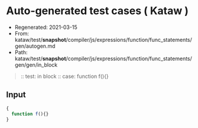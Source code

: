# Auto-generated test cases ( Kataw )
- Regenerated: 2021-03-15
- From: kataw/test/__snapshot__/compiler/js/expressions/function/func_statements/gen/autogen.md
- Path: kataw/test/__snapshot__/compiler/js/expressions/function/func_statements/gen/gen/in_block
> :: test: in block
> :: case: function f(){}
## Input

`````js
{
  function f(){}
}
`````
